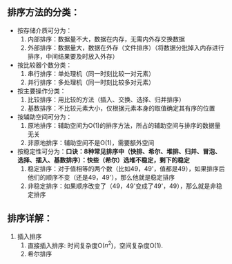 ## 排序方法的分类：
- 按存储介质可分为：
  1. 内部排序：数据量不大，数据在内存，无需内外存交换数据
  2. 外部排序：数据量大，数据在外存（文件排序）（将数据分批掉入内存进行排序，中间结果要及时放入外存）
- 按比较器个数分类：
    1. 串行排序：单处理机（同一时刻比较一对元素）
    2. 并行排序：多处理机（同一时刻比较多对元素）
- 按主要操作分类：
    1. 比较排序：用比较的方法（插入、交换、选择、归并排序）
    2. 基数排序：不比较元素大小，仅根据元素本身的取值确定其有序的位置
- 按辅助空间可分为：
    1. 原地排序：辅助空间为O(1)的排序方法，所占的辅助空间与排序的数据量无关
    2. 非原地排序：辅助空间不是O(1)，需要额外空间
- 按稳定性可分为：**口诀：8种常见排序中（快排、希尔、堆排、归并、冒泡、选择、插入、基数排序）：快些（希尔）选堆不稳定，剩下的稳定**
    1. 稳定排序：对于值相等的两个数（比如49，49'，值都是49），如果排序后他们的顺序不变（还是49，49'），那么他就是稳定排序
    2. 非稳定排序：如果顺序改变了（49，49'变成了49'，49），那么就是非稳定排序
## 排序详解：
1. 插入排序
   1. 直接插入排序: 时间复杂度O($n^2$)，空间复杂度O(1).
   2. 希尔排序